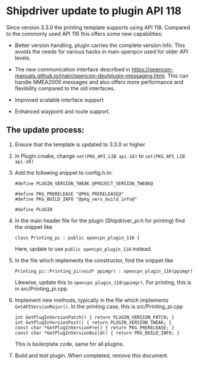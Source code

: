 Shipdriver update to plugin API 118
===================================

Since version 3.3.0 the printing template supports using API 118. Compared
to the commonly used API 116 this offers some new capabilities:

  - Better version handling, plugin carries the complete version info. This
    avoids the needs for various hacks in main openpcn used for older API
    levels.

  - The new communication interface described in
    https://opencpn-manuals.github.io/main/opencpn-dev/plugin-messaging.html.
    This can handle NMEA2000 messages and also offers more performance
    and flexibility compared to the old interfaces.

  - Improved scalable interface support

  - Enhanced waypoint and route support.

The update process:
-------------------

1. Ensure that the template is updated to 3.3.0 or higher

2. In Plugin.cmake, change `set(PKG_API_LIB api-16)` to `set(PKG_API_LIB api-18)`

3. Add the following snippet to config.h.in:
   ```
   #define PLUGIN_VERSION_TWEAK @PROJECT_VERSION_TWEAK@

   #define PKG_PRERELEASE "@PKG_PRERELEASE@"
   #define PKG_BUILD_INFO "@pkg_vers_build_info@"

   #define PLUGIN
   ```

4. In the main header file for the plugin (Shipdriver_pi.h for printing)
   find the snippet like
   ```
   class Printing_pi : public opencpn_plugin_116 {
   ```
   Here, update to use `public opencpn_plugin_118` instead.

5. In the file which implements the constructor, find the snippet like
   ```
   Printing_pi::Printing_pi(void* ppimgr) : opencpn_plugin_116(ppimgr)
   ```
   Likewise, update this to `opencpn_plugin_118(ppimgr)`.  For printing,
   this is in src/Printing_pi.cpp.

6. Implement new methods, typically in the file which implements
   `GetAPIVersionMajor()`. In the printing case, this is src/Printing_pi.cpp
   ```
   int GetPlugInVersionPatch() { return PLUGIN_VERSION_PATCH; }
   int GetPlugInVersionPost() { return PLUGIN_VERSION_TWEAK; }
   const char *GetPlugInVersionPre() { return PKG_PRERELEASE; }
   const char *GetPlugInVersionBuild() { return PKG_BUILD_INFO; }
   ```
   This is boilerplate code, same for all plugins. 

7. Build and test plugin. When completed, remove this document.
